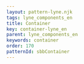 ```yaml
---
layout: pattern-lyne.njk
tags: lyne_components_en
title: Container
key: container-lyne_en
parent: lyne_components_en
keywords: container
order: 170
patternId: sbbContainer
---
```

